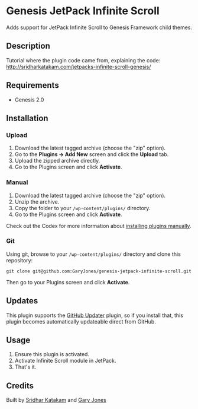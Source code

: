 # Genesis JetPack Infinite Scroll

Adds support for JetPack Infinite Scroll to Genesis Framework child themes.

## Description

Tutorial where the plugin code came from, explaining the code: http://sridharkatakam.com/jetpacks-infinite-scroll-genesis/

## Requirements
 * Genesis 2.0

## Installation

### Upload

1. Download the latest tagged archive (choose the "zip" option).
2. Go to the __Plugins -> Add New__ screen and click the __Upload__ tab.
3. Upload the zipped archive directly.
4. Go to the Plugins screen and click __Activate__.

### Manual

1. Download the latest tagged archive (choose the "zip" option).
2. Unzip the archive.
3. Copy the folder to your `/wp-content/plugins/` directory.
4. Go to the Plugins screen and click __Activate__.

Check out the Codex for more information about [installing plugins manually](http://codex.wordpress.org/Managing_Plugins#Manual_Plugin_Installation).

### Git

Using git, browse to your `/wp-content/plugins/` directory and clone this repository:

`git clone git@github.com:GaryJones/genesis-jetpack-infinite-scroll.git`

Then go to your Plugins screen and click __Activate__.

## Updates

This plugin supports the [GitHub Updater](https://github.com/afragen/github-updater) plugin, so if you install that, this plugin becomes automatically updateable direct from GitHub.

## Usage

1. Ensure this plugin is activated.
2. Activate Infinite Scroll module in JetPack.
3. That's it.

## Credits

Built by [Sridhar Katakam](https://twitter.com/srikat) and [Gary Jones](https://twitter.com/GaryJ)
